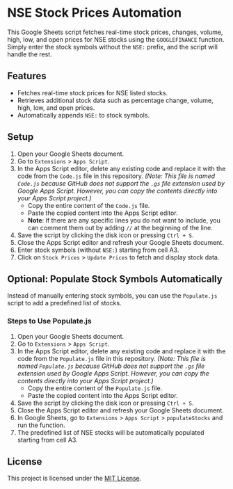 # NSE Stock Prices Automation

This Google Sheets script fetches real-time stock prices, changes, volume, high, low, and open prices for NSE stocks using the `GOOGLEFINANCE` function. Simply enter the stock symbols without the `NSE:` prefix, and the script will handle the rest.

## Features

- Fetches real-time stock prices for NSE listed stocks.
- Retrieves additional stock data such as percentage change, volume, high, low, and open prices.
- Automatically appends `NSE:` to stock symbols.

## Setup

1. Open your Google Sheets document.
2. Go to `Extensions` > `Apps Script`.
3. In the Apps Script editor, delete any existing code and replace it with the code from the `Code.js` file in this repository. *(Note: This file is named `Code.js` because GitHub does not support the `.gs` file extension used by Google Apps Script. However, you can copy the contents directly into your Apps Script project.)*
    - Copy the entire content of the `Code.js` file.
    - Paste the copied content into the Apps Script editor.
    - **Note**: If there are any specific lines you do not want to include, you can comment them out by adding `//` at the beginning of the line.
4. Save the script by clicking the disk icon or pressing `Ctrl + S`.
5. Close the Apps Script editor and refresh your Google Sheets document.
6. Enter stock symbols (without `NSE:`) starting from cell A3.
7. Click on `Stock Prices` > `Update Prices` to fetch and display stock data.

## Optional: Populate Stock Symbols Automatically

Instead of manually entering stock symbols, you can use the `Populate.js` script to add a predefined list of stocks.

### Steps to Use Populate.js

1. Open your Google Sheets document.
2. Go to `Extensions` > `Apps Script`.
3. In the Apps Script editor, delete any existing code and replace it with the code from the `Populate.js` file in this repository. *(Note: This file is named `Populate.js` because GitHub does not support the `.gs` file extension used by Google Apps Script. However, you can copy the contents directly into your Apps Script project.)*
    - Copy the entire content of the `Populate.js` file.
    - Paste the copied content into the Apps Script editor.
4. Save the script by clicking the disk icon or pressing `Ctrl + S`.
5. Close the Apps Script editor and refresh your Google Sheets document.
6. In Google Sheets, go to `Extensions` > `Apps Script` > `populateStocks` and run the function.
7. The predefined list of NSE stocks will be automatically populated starting from cell A3.

## License

This project is licensed under the [MIT License](LICENSE).
